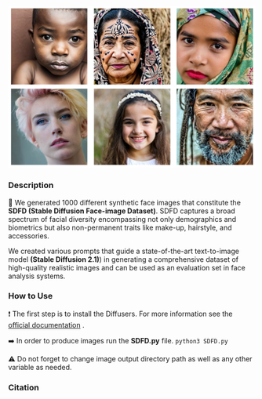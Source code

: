 ![Example images SDFD](https://github.com/gebaltso/SDFD/blob/main/examplesSDFD.png?raw=true "Example Images of SDFD")


### Description

:large_orange_diamond: We generated 1000 different synthetic face images that constitute the **SDFD (Stable Diffusion Face-image Dataset)**. SDFD captures a broad spectrum of facial diversity encompassing not only demographics and biometrics but also non-permanent traits like make-up,
hairstyle, and accessories. 

We created various prompts that guide a state-of-the-art text-to-image model **(Stable Diffusion 2.1)**) in generating a comprehensive dataset of high-quality realistic images and can be used as an evaluation set in face analysis systems.

### How to Use

:exclamation: The first step is to install the Diffusers. For more information see the [official documentation](https://github.com/huggingface/diffusers) . 

:arrow_right: In order to produce images run the **SDFD.py** file.
`python3 SDFD.py`

:warning: Do not forget to change image output directory path as well as any other variable as needed.

### Citation

